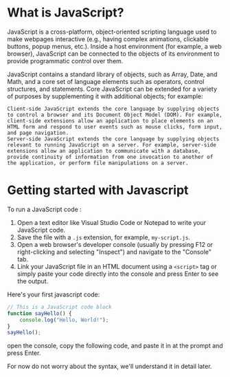 <h1>What is JavaScript?</h1>

JavaScript is a cross-platform, object-oriented scripting language used to make webpages interactive (e.g., having complex animations, clickable buttons, popup menus, etc.). Inside a host environment (for example, a web browser), JavaScript can be connected to the objects of its environment to provide programmatic control over them.

JavaScript contains a standard library of objects, such as Array, Date, and Math, and a core set of language elements such as operators, control structures, and statements. Core JavaScript can be extended for a variety of purposes by supplementing it with additional objects; for example:

    Client-side JavaScript extends the core language by supplying objects to control a browser and its Document Object Model (DOM). For example, client-side extensions allow an application to place elements on an HTML form and respond to user events such as mouse clicks, form input, and page navigation.
    Server-side JavaScript extends the core language by supplying objects relevant to running JavaScript on a server. For example, server-side extensions allow an application to communicate with a database, provide continuity of information from one invocation to another of the application, or perform file manipulations on a server.


<h1>Getting started with Javascript</h1>
To run a JavaScript code :

1. Open a text editor like Visual Studio Code or Notepad to write your JavaScript code.
2. Save the file with a `.js` extension, for example, `my-script.js`.
3. Open a web browser's developer console (usually by pressing F12 or right-clicking and selecting "Inspect") and navigate to the "Console" tab.
4. Link your JavaScript file in an HTML document using a `<script>` tag or simply paste your code directly into the console and press Enter to see the output.

Here's your first javascript code:
```javascript
// This is a JavaScript code block
function sayHello() {
    console.log("Hello, World!");
}
sayHello();
```
open the console, copy the following code, and paste it in at the prompt and press Enter.

For now do not worry about the syntax, we'll understand it in detail later.